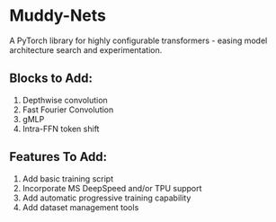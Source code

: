 # Muddy-Nets
A PyTorch library for highly configurable transformers - easing model architecture search and experimentation.

## Blocks to Add:
1. Depthwise convolution
2. Fast Fourier Convolution
3. gMLP
4. Intra-FFN token shift

## Features To Add:
1. Add basic training script
2. Incorporate MS DeepSpeed and/or TPU support
3. Add automatic progressive training capability
4. Add dataset management tools
